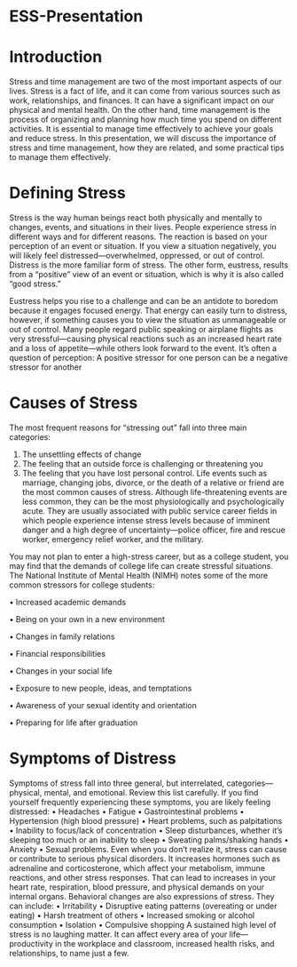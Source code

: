 # ESS-Presentation

# Introduction
Stress and time management are two of the most important aspects of our lives. Stress is a fact of life, and it can come from various sources such as work, relationships, and finances. It can have a significant impact on our physical and mental health. On the other hand, time management is the process of organizing and planning how much time you spend on different activities. It is essential to manage time effectively to achieve your goals and reduce stress. In this presentation, we will discuss the importance of stress and time management, how they are related, and some practical tips to manage them effectively.

# Defining Stress
Stress is the way human beings react both physically and mentally to changes, events, and
situations in their lives. People experience stress in different ways and for different reasons.
The reaction is based on your perception of an event or situation. If you view a situation
negatively, you will likely feel distressed—overwhelmed, oppressed, or out of control. Distress
is the more familiar form of stress. The other form, eustress, results from a “positive” view
of an event or situation, which is why it is also called “good stress.”

Eustress helps you rise to a challenge and can be an antidote to boredom because it
engages focused energy. That energy can easily turn to distress, however, if something causes
you to view the situation as unmanageable or out of control. Many people regard public
speaking or airplane flights as very stressful—causing physical reactions such as an increased
heart rate and a loss of appetite—while others look forward to the event. It’s often a question
of perception: A positive stressor for one person can be a negative stressor for another

# Causes of Stress
The most frequent reasons for “stressing out” fall into three main categories:
1. The unsettling effects of change
2. The feeling that an outside force is challenging or threatening you
3. The feeling that you have lost personal control.
Life events such as marriage, changing jobs, divorce, or the death of a relative or friend
are the most common causes of stress. Although life-threatening events are less common,
they can be the most physiologically and psychologically acute. They are usually associated
with public service career fields in which people experience intense stress levels because
of imminent danger and a high degree of uncertainty—police officer, fire and rescue worker,
emergency relief worker, and the military.

You may not plan to enter a high-stress career, but as a college student, you may find
that the demands of college life can create stressful situations. The National Institute of
Mental Health (NIMH) notes some of the more common stressors for college students:

• Increased academic demands 

• Being on your own in a new environment

• Changes in family relations

• Financial responsibilities

• Changes in your social life

• Exposure to new people, ideas, and temptations

• Awareness of your sexual identity and orientation

• Preparing for life after graduation

# Symptoms of Distress
Symptoms of stress fall into three general, but interrelated, categories—physical, mental,
and emotional. Review this list carefully. If you find yourself frequently experiencing
these symptoms, you are likely feeling distressed:
• Headaches 
• Fatigue 
• Gastrointestinal problems 
• Hypertension (high blood pressure) 
• Heart problems, such as palpitations
• Inability to focus/lack of concentration 
• Sleep disturbances, whether it’s sleeping too much or an inability to sleep 
• Sweating palms/shaking hands 
• Anxiety 
• Sexual problems.
Even when you don’t realize it, stress can cause or contribute to serious physical
disorders. It increases hormones such as adrenaline and corticosterone, which affect your
metabolism, immune reactions, and other stress responses. That can lead to increases in
your heart rate, respiration, blood pressure, and physical demands on your internal organs.
Behavioral changes are also expressions of stress. They can include:
• Irritability 
• Disruptive eating patterns (overeating or under eating) 
• Harsh treatment of others 
• Increased smoking or alcohol consumption 
• Isolation 
• Compulsive shopping
A sustained high level of stress is no laughing matter. It can affect every area of your life—
productivity in the workplace and classroom, increased health risks, and relationships, to
name just a few.
